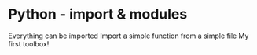 # Python - import & modules
Everything can be imported
Import a simple function from a simple file
 My first toolbox!

